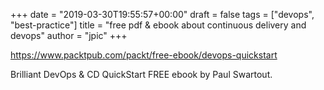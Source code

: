 +++
date = "2019-03-30T19:55:57+00:00"
draft = false
tags = ["devops", "best-practice"]
title = "free pdf & ebook about continuous delivery and devops"
author = "jpic"
+++

https://www.packtpub.com/packt/free-ebook/devops-quickstart

Brilliant DevOps & CD QuickStart FREE ebook by Paul Swartout.
